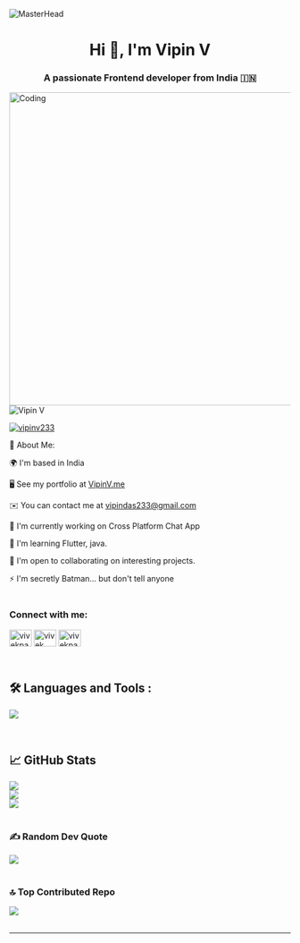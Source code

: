 ![MasterHead](https://repository-images.githubusercontent.com/588181932/e36ec678-7984-4cdd-8e4c-a3932772ff8e)
<h1 align="center">Hi 👋, I'm Vipin V</h1>
<h3 align="center">A passionate Frontend developer from India 🇮🇳 </h3>
<img align="right"  alt="Coding" width="560" src="https://i.pinimg.com/originals/3e/9d/52/3e9d52bc38fa287a4cf10dcf8139076d.gif">


<p align="left"> <img src="https://komarev.com/ghpvc/?username=vipin-v&base=1962&label=Profile%20views&color=0e75b6&style=flat" alt="Vipin V" /> </p>

<p align="left"> <a href="https://twitter.com/vipinv233" target="blank"><img src="https://img.shields.io/twitter/follow/vipinv233?logo=twitter&style=for-the-badge" alt="vipinv233" /></a> </p>

<p> 💫 About Me:</p>

🌍  I'm based in India<br>

🖥️  See my portfolio at [VipinV.me](https://vipinv.me/)<br>

✉️  You can contact me at vipindas233@gmail.com<br>

🚀  I'm currently working on Cross Platform Chat App <br>

🧠  I'm learning Flutter, java.<br>

🤝  I'm open to collaborating on interesting projects.<br>

⚡  I'm secretly Batman... but don't tell anyone
</br></br>

<h3 align="left">Connect with me:</h3>
<p align="left">
<a href="https://twitter.com/vipinv233" target="blank"><img align="center" src="https://raw.githubusercontent.com/rahuldkjain/github-profile-readme-generator/master/src/images/icons/Social/twitter.svg" alt="vivekpanchaal" height="30" width="40" /></a>
<a href="https://linkedin.com/in/vipinv233" target="blank"><img align="center" src="https://raw.githubusercontent.com/rahuldkjain/github-profile-readme-generator/master/src/images/icons/Social/linked-in-alt.svg" alt="vivek panchal" height="30" width="40" /></a>
<a href="https://instagram.com/vipinv.me" target="blank"><img align="center" src="https://raw.githubusercontent.com/rahuldkjain/github-profile-readme-generator/master/src/images/icons/Social/instagram.svg" alt="vivekpaanchal" height="30" width="40" /></a>
<!--  <a href="https://www.leetcode.com/vivekpanchal" target="blank"><img align="center" src="https://raw.githubusercontent.com/rahuldkjain/github-profile-readme-generator/master/src/images/icons/Social/leet-code.svg" alt="vivekpanchal" height="30" width="40" /></a> -->
</p>
<br>
<div id="badges">

## 🛠️ Languages and Tools :
<p>
  <a href="https://skillicons.dev">
   <img src="https://skillicons.dev/icons?i=flutter,dart,javascript,nodejs,mongodb,mysql,html,css,tailwind,cpp,firebase,git,github"/>
  </a>
</p>
</div>

<br>

## 📈 GitHub Stats
![](https://github-readme-stats.vercel.app/api?username=vipin-v&theme=dracula&hide_border=false&include_all_commits=false&count_private=true)<br/>
![](https://github-readme-streak-stats.herokuapp.com/?user=vipin-v&theme=dracula&hide_border=false)<br/>
![](https://github-readme-stats.vercel.app/api/top-langs/?username=vipin-v&theme=dracula&hide_border=false&include_all_commits=false&count_private=true&layout=compact)
</br></br>

### ✍️ Random Dev Quote
![](https://quotes-github-readme.vercel.app/api?type=horizontal&theme=radical)
</br></br>

### 🔝 Top Contributed Repo
![](https://github-contributor-stats.vercel.app/api?username=vipin-v&limit=5&theme=dracula&combine_all_yearly_contributions=true)
</br></br>

---


